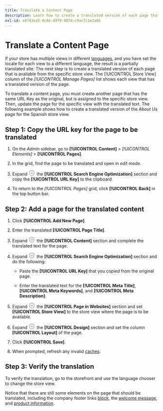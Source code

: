 ```yaml
---
title: Translate a Content Page
description: Learn how to create a translated version of each page that is available from the specific store view.
exl-id: e8743ea5-0c8e-4970-987d-c9ac7c1e2a66
---
```

# Translate a Content Page

If your store has multiple views in different [languages](https://docs.magento.com/user-guide/stores/store-language-add.html), and you have set the locale for each view to a different language, the result is a partially translated site. The next step is to create a translated version of each page that is available from the specific store view. The [!UICONTROL Store View] column of the _[!UICONTROL Manage Pages]_ list shows each view that has a translated version of the page.

To translate a content page, you must create another page that has the same URL Key as the original, but is assigned to the specific store view. Then, update the page for the specific view with the translated text. The following example shows how to create a translated version of the _About Us_ page for the Spanish store view.

## Step 1: Copy the URL key for the page to be translated

1. On the _Admin_ sidebar, go to **[!UICONTROL Content]** > _[!UICONTROL Elements]_ > **[!UICONTROL Pages]**.

1. In the grid, find the page to be translated and open in _edit_ mode.

1. Expand ![Expansion selector](../assets/icon-display-expand.png) the **[!UICONTROL Search Engine Optimization]** section and copy the **[!UICONTROL URL Key]** to the clipboard.

1. To return to the _[!UICONTROL Pages]_ grid, click **[!UICONTROL Back]** in the top button bar.

## Step 2: Add a page for the translated content

1. Click **[!UICONTROL Add New Page]**.

1. Enter the translated **[!UICONTROL Page Title]**.

1. Expand ![Expansion selector](../assets/icon-display-expand.png) the **[!UICONTROL Content]** section and complete the translated text for the page.

1. Expand ![Expansion selector](../assets/icon-display-expand.png) the **[!UICONTROL Search Engine Optimization]** section and do the following:

   - Paste the **[!UICONTROL URL Key]** that you copied from the original page.

   - Enter the translated text for the **[!UICONTROL Meta Title]**, **[!UICONTROL Meta Keywords]**, and **[!UICONTROL Meta Description]**.

1. Expand ![Expansion selector](../assets/icon-display-expand.png) the **[!UICONTROL Page in Websites]** section and set **[!UICONTROL Store View]** to the store view where the page is to be available.

1. Expand ![Expansion selector](../assets/icon-display-expand.png) the **[!UICONTROL Design]** section and set the column **[!UICONTROL Layout]** of the page.

1. Click **[!UICONTROL Save]**.

1. When prompted, refresh any invalid [caches](https://docs.magento.com/user-guide/system/cache-management.html).

## Step 3: Verify the translation

To verify the translation, go to the storefront and use the language chooser to change the store view.

Notice that there are still some elements on the page that should be translated, including the company footer links [block](block-add.md), the [welcome message](../getting-started/storefront-branding.md#change-the-welcome-message), and [product information](https://docs.magento.com/user-guide/catalog/product-translate.html).
